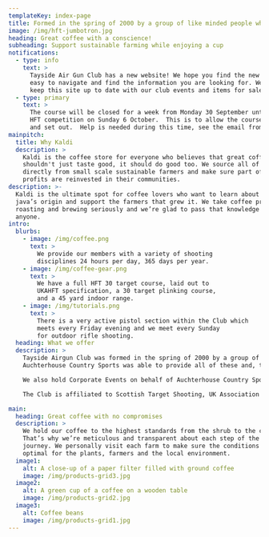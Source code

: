 ```yaml
---
templateKey: index-page
title: Formed in the spring of 2000 by a group of like minded people who required a safe, secure and reliable place to shoot at static targets.
image: /img/hft-jumbotron.jpg
heading: Great coffee with a conscience!
subheading: Support sustainable farming while enjoying a cup
notifications:
  - type: info
    text: >
      Tayside Air Gun Club has a new website! We hope you find the new site
      easy to navigate and find the information you are looking for. We try to
      keep this site up to date with our club events and items for sale.
  - type: primary
    text: >
      The course will be closed for a week from Monday 30 September until after the
      HFT competition on Sunday 6 October.  This is to allow the course to redesigned
      and set out.  Help is needed during this time, see the email from Alan Hume
mainpitch:
  title: Why Kaldi
  description: >
    Kaldi is the coffee store for everyone who believes that great coffee
    shouldn't just taste good, it should do good too. We source all of our beans
    directly from small scale sustainable farmers and make sure part of the
    profits are reinvested in their communities.
description: >-
  Kaldi is the ultimate spot for coffee lovers who want to learn about their
  java’s origin and support the farmers that grew it. We take coffee production,
  roasting and brewing seriously and we’re glad to pass that knowledge to
  anyone.
intro:
  blurbs:
    - image: /img/coffee.png
      text: >
        We provide our members with a variety of shooting
        disciplines 24 hours per day, 365 days per year.
    - image: /img/coffee-gear.png
      text: >
        We have a full HFT 30 target course, laid out to
        UKAHFT specification, a 30 target plinking course,
        and a 45 yard indoor range.
    - image: /img/tutorials.png
      text: >
        There is a very active pistol section within the Club which
        meets every Friday evening and we meet every Sunday
        for outdoor rifle shooting.
  heading: What we offer
  description: >
    Tayside Airgun Club was formed in the spring of 2000 by a group of like minded people who required a safe, secure and reliable place to shoot at static targets.
    Auchterhouse Country Sports was able to provide all of these and, thanks to their support, the Club has flourished, becoming one of Scotlands leading airgun clubs.

    We also hold Corporate Events on behalf of Auchterhouse Country Sports, and host youth organisation team bonding events. Corporate or bonding, these events can become very hotly contested. Several of our members compete, with some success, in Scottish HFT competitions.

    The Club is affiliated to Scottish Target Shooting, UK Association for Hunter Field Target, and National Small-Bore Rifle Association. Tayside Airgun Club is approved and certificated by Police Scotland.

main:
  heading: Great coffee with no compromises
  description: >
    We hold our coffee to the highest standards from the shrub to the cup.
    That’s why we’re meticulous and transparent about each step of the coffee’s
    journey. We personally visit each farm to make sure the conditions are
    optimal for the plants, farmers and the local environment.
  image1:
    alt: A close-up of a paper filter filled with ground coffee
    image: /img/products-grid3.jpg
  image2:
    alt: A green cup of a coffee on a wooden table
    image: /img/products-grid2.jpg
  image3:
    alt: Coffee beans
    image: /img/products-grid1.jpg
---
```

